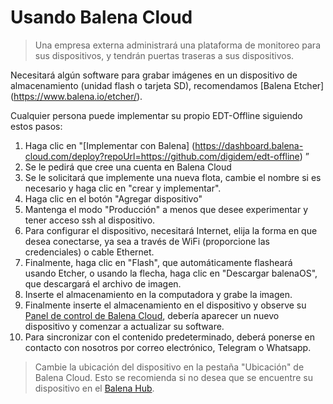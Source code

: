 # Usando Balena Cloud



> &#x20;Una empresa externa administrará una plataforma de monitoreo para sus dispositivos, y tendrán puertas traseras a sus dispositivos.

Necesitará algún software para grabar imágenes en un dispositivo de almacenamiento (unidad flash o tarjeta SD), recomendamos [Balena Etcher] (https://www.balena.io/etcher/).

Cualquier persona puede implementar su propio EDT-Offline siguiendo estos pasos:

1. Haga clic en "[Implementar con Balena] (https://dashboard.balena-cloud.com/deploy?repoUrl=https://github.com/digidem/edt-offline) ”
2. Se le pedirá que cree una cuenta en Balena Cloud
3. Se le solicitará que implemente una nueva flota, cambie el nombre si es necesario y haga clic en "crear y implementar".
4. Haga clic en el botón "Agregar dispositivo"
5. Mantenga el modo "Producción" a menos que desee experimentar y tener acceso ssh al dispositivo.
6. Para configurar el dispositivo, necesitará Internet, elija la forma en que desea conectarse, ya sea a través de WiFi (proporcione las credenciales) o cable Ethernet.
7. Finalmente, haga clic en "Flash", que automáticamente flasheará usando Etcher, o usando la flecha, haga clic en "Descargar balenaOS", que descargará el archivo de imagen.
8. Inserte el almacenamiento en la computadora y grabe la imagen.
9. Finalmente inserte el almacenamiento en el dispositivo y observe su [Panel de control de Balena Cloud](https://dashboard.balena-cloud.com), debería aparecer un nuevo dispositivo y comenzar a actualizar su software.
10. Para sincronizar con el contenido predeterminado, deberá ponerse en contacto con nosotros por correo electrónico, Telegram o Whatsapp.

> &#x20;Cambie la ubicación del dispositivo en la pestaña "Ubicación" de Balena Cloud. Esto se recomienda si no desea que se encuentre su dispositivo en el [Balena Hub](https://hub.balena.io).